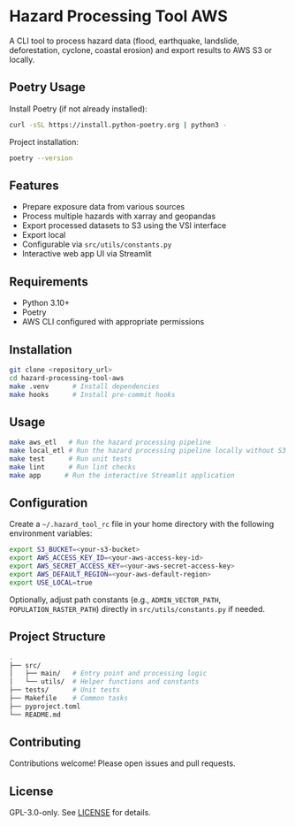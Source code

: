 # Hazard Processing Tool AWS

A CLI tool to process hazard data (flood, earthquake,
landslide, deforestation, cyclone, coastal erosion)
and export results to AWS S3 or locally.

## Poetry Usage

Install Poetry (if not already installed):

```bash
curl -sSL https://install.python-poetry.org | python3 -
```

Project installation:

```bash
poetry --version
```

## Features

- Prepare exposure data from various sources
- Process multiple hazards with xarray and geopandas
- Export processed datasets to S3 using the VSI interface
- Export local
- Configurable via `src/utils/constants.py`
- Interactive web app UI via Streamlit

## Requirements

- Python 3.10+
- Poetry
- AWS CLI configured with appropriate permissions

## Installation

```bash
git clone <repository_url>
cd hazard-processing-tool-aws
make .venv      # Install dependencies
make hooks      # Install pre-commit hooks
```

## Usage

```bash
make aws_etl   # Run the hazard processing pipeline
make local_etl # Run the hazard processing pipeline locally without S3
make test      # Run unit tests
make lint      # Run lint checks
make app      # Run the interactive Streamlit application
```

## Configuration

Create a `~/.hazard_tool_rc` file in your home directory
with the following environment variables:

```bash
export S3_BUCKET=<your-s3-bucket>
export AWS_ACCESS_KEY_ID=<your-aws-access-key-id>
export AWS_SECRET_ACCESS_KEY=<your-aws-secret-access-key>
export AWS_DEFAULT_REGION=<your-aws-default-region>
export USE_LOCAL=true
```

Optionally, adjust path constants (e.g., `ADMIN_VECTOR_PATH`, `POPULATION_RASTER_PATH`)
directly in `src/utils/constants.py` if needed.

## Project Structure

```bash
.
├── src/
│   ├── main/   # Entry point and processing logic
│   └── utils/  # Helper functions and constants
├── tests/      # Unit tests
├── Makefile    # Common tasks
├── pyproject.toml
└── README.md
```

## Contributing

Contributions welcome! Please open issues and pull requests.

## License

GPL-3.0-only. See [LICENSE](LICENSE) for details.
